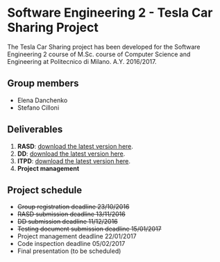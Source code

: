 # Software Engineering 2 - Tesla Car Sharing Project

The Tesla Car Sharing project has been developed for the Software Engineering 2 course of M.Sc. course of Computer Science and Engineering at Politecnico di Milano.
A.Y. 2016/2017.

## Group members

* Elena Danchenko
* Stefano Cilloni


## Deliverables

1. **RASD**: [download the latest version here](https://github.com/Iwetta/se2prj-tesla-car-sharing/raw/master/releases/RASD.pdf).
2. **DD**: [download the latest version here](https://github.com/Iwetta/se2prj-tesla-car-sharing/raw/master/releases/DD.pdf).
3. **ITPD**: [download the latest version here](https://github.com/Iwetta/se2prj-tesla-car-sharing/raw/master/releases/ITPD.pdf).
4. **Project management**


## Project schedule
* ~~Group registration deadline 23/10/2016~~
* ~~RASD submission deadline 13/11/2016~~
* ~~DD submission deadline 11/12/2016~~
* ~~Testing document submission deadline 15/01/2017~~
* Project management deadline 22/01/2017
* Code inspection deadline 05/02/2017
* Final presentation (to be scheduled)
